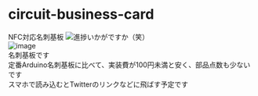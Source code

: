 # circuit-business-card
NFC対応名刺基板
![進捗いかがですか（笑）](https://user-images.githubusercontent.com/80198387/210481513-b25fb182-2be8-4547-8c6c-6d1b234bcb6a.png)<br>
![image](https://user-images.githubusercontent.com/80198387/210481547-42ec218b-083c-4cc3-8f4f-e7a8ff0411f4.png)<br>
名刺基板です<br>
定番Arduino名刺基板に比べて、実装費が100円未満と安く、部品点数も少ないです<br>
スマホで読み込むとTwitterのリンクなどに飛ばす予定です
